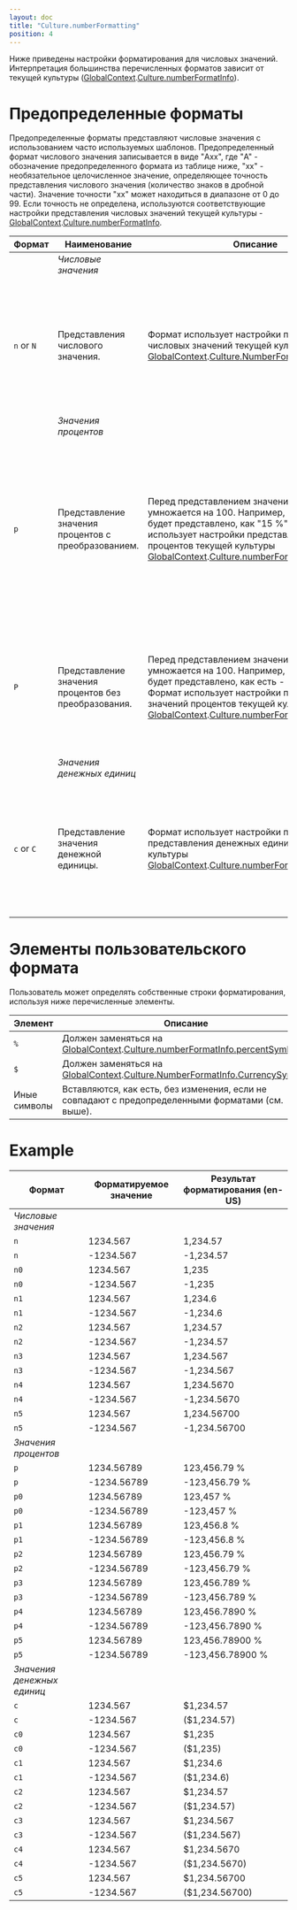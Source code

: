 ```yaml
---
layout: doc
title: "Culture.numberFormatting"
position: 4
---
```


Ниже приведены настройки форматирования для числовых значений.
Интерпретация большинства перечисленных форматов зависит от текущей культуры ([GlobalContext](../../GlobalContext/).[Culture.numberFormatInfo](../Culture.numberFormatInfo/)).

# Предопределенные форматы

Предопределенные форматы представляют числовые значения с использованием часто используемых шаблонов. Предопределенный формат числового значения записывается в виде "Axx", где "A" - обозначение предопределенного формата из таблице ниже, "xx" - необязательное целочисленное значение, определяющее точность представления числового значения (количество знаков в дробной части). Значение точности "xx" может находиться в диапазоне от 0 до 99. Если точность не определена, используются соответствующие настройки представления числовых значений текущей культуры - [GlobalContext](../../GlobalContext/).[Culture.numberFormatInfo](../Culture.numberFormatInfo/).

Формат|Наименование|Описание|Пример
------|------------|--------|------
||_Числовые значения_
`n` or `N`|Представления числового значения.|Формат использует настройки представления числовых значений текущей культуры [GlobalContext](../../GlobalContext/).[Culture.NumberFormatInfo.Number](../Culture.numberFormatInfo/).|ru-RU, "n", 123.4567: "123,46",  ru-RU, "n3", 123.4567: "123,457", en-US, "n", 123.4567: "123.46", en-US, "n3", 123.4567: "123.457"
||_Значения процентов_
`p`|Представление значения процентов с преобразованием.|Перед представлением значение процентов умножается на 100. Например, значение "0.15" будет представлено, как "15 %". Формат использует настройки представления значений процентов текущей культуры [GlobalContext](../../GlobalContext/).[Culture.numberFormatInfo.Percent](../Culture.numberFormatInfo/).|ru-RU, "p", 123.4567: "12 345,67%", ru-RU, "p3", 123.4567: "12 345,670%", en-US, "p", 123.4567: "12,345.67 %", en-US, "p3", 123.4567: "12,345.670 %"
`P`|Представление значения процентов без преобразования.|Перед представлением значение процентов не умножается на 100. Например, значение "0.15" будет представлено, как есть - "0.15 %". Формат использует настройки представления значений процентов текущей культуры [GlobalContext](../../GlobalContext/).[Culture.numberFormatInfo.Percent](../Culture.numberFormatInfo/).|ru-RU, "P", 123.4567: "123,46%", ru-RU, "P3", 123.4567: "123,457%", en-US, "P", 123.4567: "123.46 %", en-US, "P3", 123.4567: "123.457 %"
||_Значения денежных единиц_
`c` or `C`|Представление значения денежной единицы.|Формат использует настройки представления представления денежных единиц текущей культуры [GlobalContext](../../GlobalContext/).[Culture.numberFormatInfo.Currency](../Culture.numberFormatInfo/).|ru-RU, "c", 123.4567: "123,46р.", ru-RU, "c3", 123.4567: "123,457р.", en-US, "c", 123.4567: "$123.46", en-US, "c3", 123.4567: "$123.457"

# Элементы пользовательского формата

Пользователь может определять собственные строки форматирования, используя ниже перечисленные элементы.

Элемент|Описание
-------|--------
`%`|Должен заменяться на [GlobalContext](../../GlobalContext/).[Culture.numberFormatInfo.percentSymbol](../Culture.numberFormatInfo/).
`$`|Должен заменяться на [GlobalContext](../../GlobalContext/).[Culture.NumberFormatInfo.CurrencySymbol](../Culture.numberFormatInfo/).
Иные символы|Вставляются, как есть, без изменения, если не совпадают с предопределенными форматами (см. выше).

# Example

Формат|Форматируемое значение|Результат форматирования (en-US)
------|----------------------|--------------------------------
_Числовые значения_||
`n`|1234.567|1,234.57
`n`|-1234.567|-1,234.57
`n0`|1234.567|1,235
`n0`|-1234.567|-1,235
`n1`|1234.567|1,234.6
`n1`|-1234.567|-1,234.6
`n2`|1234.567|1,234.57
`n2`|-1234.567|-1,234.57
`n3`|1234.567|1,234.567
`n3`|-1234.567|-1,234.567
`n4`|1234.567|1,234.5670
`n4`|-1234.567|-1,234.5670
`n5`|1234.567|1,234.56700
`n5`|-1234.567|-1,234.56700
_Значения процентов_||
`p`|1234.56789|123,456.79 %
`p`|-1234.56789|-123,456.79 %
`p0`|1234.56789|123,457 %
`p0`|-1234.56789|-123,457 %
`p1`|1234.56789|123,456.8 %
`p1`|-1234.56789|-123,456.8 %
`p2`|1234.56789|123,456.79 %
`p2`|-1234.56789|-123,456.79 %
`p3`|1234.56789|123,456.789 %
`p3`|-1234.56789|-123,456.789 %
`p4`|1234.56789|123,456.7890 %
`p4`|-1234.56789|-123,456.7890 %
`p5`|1234.56789|123,456.78900 %
`p5`|-1234.56789|-123,456.78900 %
_Значения денежных единиц_||
`c`|1234.567|$1,234.57
`c`|-1234.567|($1,234.57)
`c0`|1234.567|$1,235
`c0`|-1234.567|($1,235)
`c1`|1234.567|$1,234.6
`c1`|-1234.567|($1,234.6)
`c2`|1234.567|$1,234.57
`c2`|-1234.567|($1,234.57)
`c3`|1234.567|$1,234.567
`c3`|-1234.567|($1,234.567)
`c4`|1234.567|$1,234.5670
`c4`|-1234.567|($1,234.5670)
`c5`|1234.567|$1,234.56700
`c5`|-1234.567|($1,234.56700)
